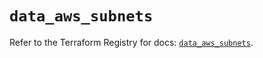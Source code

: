 # `data_aws_subnets`

Refer to the Terraform Registry for docs: [`data_aws_subnets`](https://registry.terraform.io/providers/hashicorp/aws/6.3.0/docs/data-sources/subnets).
